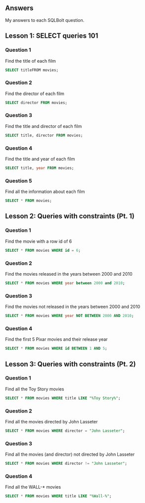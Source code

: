 ## Answers
My answers to each SQLBolt question.

## Lesson 1: SELECT queries 101

### Question 1
Find the title of each film 
```sql
SELECT titleFROM movies;
```

### Question 2
Find the director of each film 
```sql
SELECT director FROM movies;
```

### Question 3
Find the title and director of each film 
```sql
SELECT title, director FROM movies;
```

### Question 4
Find the title and year of each film 
```sql
SELECT title, year FROM movies;
```

### Question 5
Find all the information about each film
```sql
SELECT * FROM movies;
```

## Lesson 2: Queries with constraints (Pt. 1)

### Question 1
Find the movie with a row id of 6
```sql
SELECT * FROM movies WHERE id = 6;
```

### Question 2
Find the movies released in the years between 2000 and 2010 
```sql
SELECT * FROM movies WHERE year between 2000 and 2010;
```

### Question 3
Find the movies not released in the years between 2000 and 2010
```sql
SELECT * FROM movies WHERE year NOT BETWEEN 2000 AND 2010;
```

### Question 4
Find the first 5 Pixar movies and their release year
```sql
SELECT * FROM movies WHERE id BETWEEN 1 AND 5;
```

## Lesson 3: Queries with constraints (Pt. 2)

### Question 1
Find all the Toy Story movies
```sql
SELECT * FROM movies WHERE title LIKE "%Toy Story%";
```

### Question 2
Find all the movies directed by John Lasseter
```sql
SELECT * FROM movies WHERE director = "John Lasseter";
```

### Question 3
Find all the movies (and director) not directed by John Lasseter 
```sql
SELECT * FROM movies WHERE director != "John Lasseter";
```

### Question 4
Find all the WALL-* movies
```sql
SELECT * FROM movies WHERE title LIKE "%Wall-%";
```

